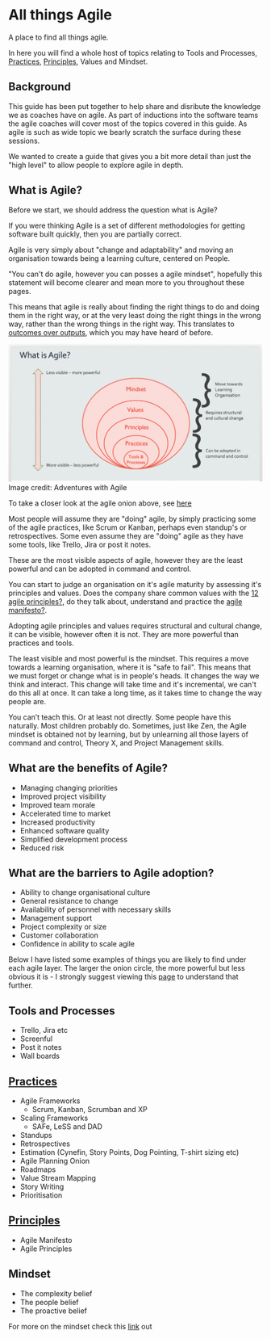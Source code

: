 # All things Agile

A place to find all things agile.

In here you will find a whole host of topics relating to Tools and Processes, [Practices](./frameworks.markdown), [Principles](./principles.markdown), Values and Mindset.

## Background 

This guide has been put together to help share and disribute the knowledge we as coaches have on agile. As part of inductions into the software teams the agile coaches will cover most of the topics covered in this guide. As agile is such as wide topic we bearly scratch the surface during these sessions.

We wanted to create a guide that gives you a bit more detail than just the "high level" to allow people to explore agile in depth.

## What is Agile?

Before we start, we should address the question what is Agile?

If you were thinking Agile is a set of different methodologies for getting software built quickly, then you are partially correct.

Agile is very simply about "change and adaptability" and moving an organisation towards being a learning culture, centered on People.

"You can't do agile, however you can posses a agile mindset", hopefully this statement will become clearer and mean more to you throughout these pages.

This means that agile is really about finding the right things to do and doing them in the right way, or at the very least doing the right things in the wrong way, rather than the wrong things in the right way. This translates to [outcomes over outputs](https://www.extremeuncertainty.com/outcomes-not-outputs/), which you may have heard of before.

![What is agile](./resources/whatisagile.png)
Image credit: Adventures with Agile

To take a closer look at the agile onion above, see [here](https://www.adventureswithagile.com/2016/08/10/what-is-agile/) 

Most people will assume they are "doing" agile, by simply practicing some of the agile practices, like Scrum or Kanban, perhaps even standup's or retrospectives. Some even assume they are "doing" agile as they have some tools, like Trello, Jira or post it notes.

These are the most visible aspects of agile, however they are the least powerful and can be adopted in command and control.

You can start to judge an organisation on it's agile maturity by assessing it's principles and values. Does the company share common values with the [12 agile principles?](http://agilemanifesto.org/principles.html), do they talk about, understand and practice the [agile manifesto?](http://agilemanifesto.org/).

Adopting agile principles and values requires structural and cultural change, it can be visible, however often it is not. They are more powerful than practices and tools.

The least visible and most powerful is the mindset. This requires a move towards a learning organisation, where it is "safe to fail". This means that we must forget or change what is in people's heads.
It changes the way we think and interact. This change will take time and it's incremental, we can't do this all at once. It can take a long time, as it takes time to change the way people are.

You can’t teach this. Or at least not directly. Some people have this naturally. Most children probably do. Sometimes, just like Zen, the Agile mindset is obtained not by learning, but by unlearning all those layers of command and control, Theory X, and Project Management skills.

## What are the benefits of Agile?

- Managing changing priorities 
- Improved project visibility
- Improved team morale
- Accelerated time to market
- Increased productivity 
- Enhanced software quality 
- Simplified development process
- Reduced risk

## What are the barriers to Agile adoption?

- Ability to change organisational culture
- General resistance to change 
- Availability of personnel with necessary skills 
- Management support
- Project complexity or size
- Customer collaboration 
- Confidence in ability to scale agile 

Below I have listed some examples of things you are likely to find under each agile layer. The larger the onion circle, the more powerful but less obvious it is - I strongly suggest viewing this [page](https://www.adventureswithagile.com/2016/08/10/what-is-agile/) to understand that further.


## Tools and Processes

- Trello, Jira etc
- Screenful
- Post it notes
- Wall boards

## [Practices](./frameworks.markdown)

- Agile Frameworks
  - Scrum, Kanban, Scrumban and XP
- Scaling Frameworks
    - SAFe, LeSS and DAD
- Standups
- Retrospectives
- Estimation (Cynefin, Story Points, Dog Pointing, T-shirt sizing etc)
- Agile Planning Onion
- Roadmaps
- Value Stream Mapping
- Story Writing
- Prioritisation


## [Principles](./principles.markdown)

- Agile Manifesto
- Agile Principles

## Mindset

- The complexity belief
- The people belief
- The proactive belief

For more on the mindset check this [link](https://www.adventureswithagile.com/2017/03/25/what-is-the-agile-mindset/) out
